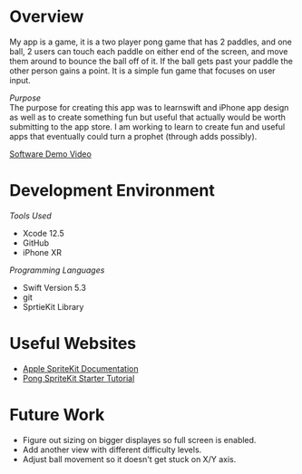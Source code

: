 # Overview
My app is a game, it is a two player pong game that has 2 paddles, and one ball, 2 users can touch each paddle on either end of the screen, and move them around to bounce the ball off of it. If the ball gets past your paddle the other person gains a point. It is a simple fun game that focuses on user input.  

*Purpose*  
The purpose for creating this app was to learnswift and iPhone app design as well as to create something fun but useful that actually would be worth submitting to the app store. I am working to learn to create fun and useful apps that eventually could turn a prophet (through adds possibly).  

[Software Demo Video](http://youtube.link.goes.here)

# Development Environment

*Tools Used*  
* Xcode 12.5
* GitHub
* iPhone XR

*Programming Languages*  
* Swift Version 5.3
* git 
* SprtieKit Library

# Useful Websites

* [Apple SpriteKit Documentation](https://developer.apple.com/spritekit/)
* [Pong SpriteKit Starter Tutorial](https://www.youtube.com/watch?v=LdL99CH23E8&ab_channel=JaredDavidson)

# Future Work
* Figure out sizing on bigger displayes so full screen is enabled.
* Add another view with different difficulty levels. 
* Adjust ball movement so it doesn't get stuck on X/Y axis. 
